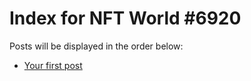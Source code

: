 # Index for NFT World #6920
Posts will be displayed in the order below:

- [Your first post](./001-first.md)

